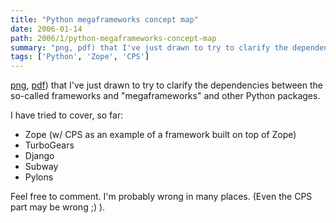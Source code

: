 ```yaml
---
title: "Python megaframeworks concept map"
date: 2006-01-14
path: 2006/1/python-megaframeworks-concept-map
summary: "png, pdf) that I've just drawn to try to clarify the dependencies between the so-called frameworks and \"megaframeworks\" and other Python packages."
tags: ['Python', 'Zope', 'CPS']
---
```


<a href="/images/megaframeworks-v1.png">
png</a>, <a href="/assets/pdf/megaframeworks-v1.pdf">
pdf</a>) that I've just drawn to try to clarify the dependencies between the
so-called frameworks and "megaframeworks" and other Python packages.

I have tried to cover, so far:

<ul>
<li>Zope (w/ CPS as an example of a framework built on top of Zope)</li>

<li>TurboGears</li>

<li>Django</li>

<li>Subway</li>

<li>Pylons</li>
</ul>

Feel free to comment. I'm probably wrong in many places. (Even the CPS part
may be wrong ;) ).

